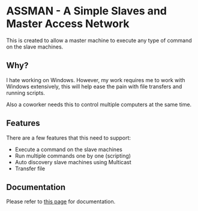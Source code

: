 # ASSMAN - A Simple Slaves and Master Access Network

This is created to allow a master machine to execute any type of command on the slave machines.

## Why?

I hate working on Windows. However, my work requires me to work with Windows extensively, this will help ease the pain with file transfers and running scripts.

Also a coworker needs this to control multiple computers at the same time.

## Features

There are a few features that this need to support:

- Execute a command on the slave machines
- Run multiple commands one by one (scripting)
- Auto discovery slave machines using Multicast
- Transfer file

## Documentation

Please refer to [this page]('docs/README.md') for documentation.
